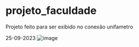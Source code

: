 # projeto_faculdade

Projeto feito para ser exibido no conexão unifametro

25-09-2023
![image](https://github.com/JoaoVitorm0nteiro/FLUTTER/assets/99521168/583b7c64-b09d-4a4f-bf12-69bfbd723327) 
